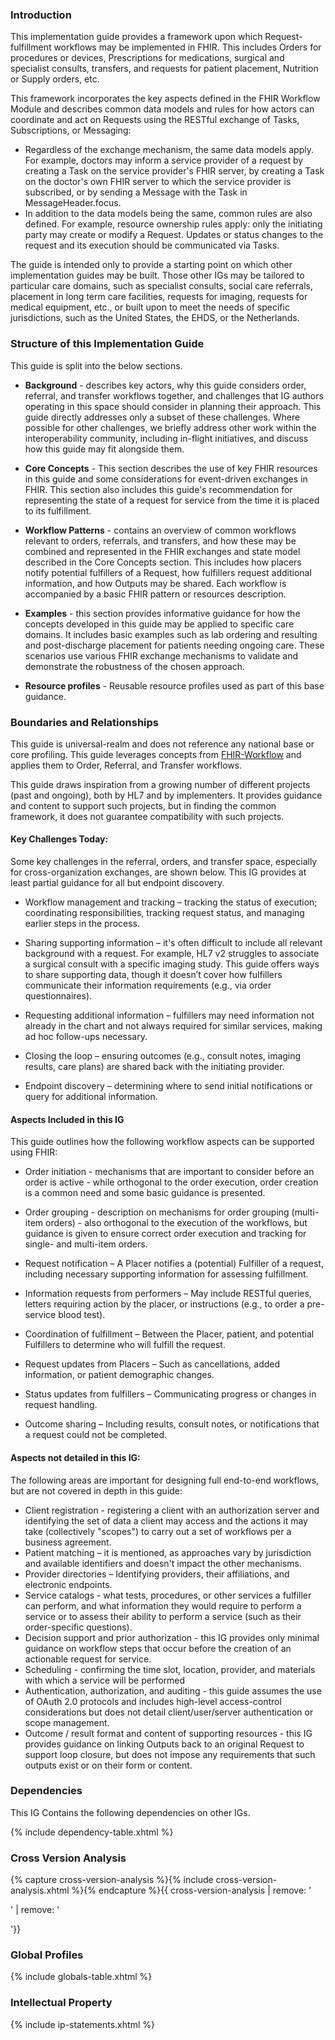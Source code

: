### Introduction
This implementation guide provides a framework upon which Request-fulfillment workflows may be implemented in FHIR. This includes Orders for procedures or devices, Prescriptions for medications, surgical and specialist consults, transfers, and requests for patient placement, Nutrition or Supply orders, etc. 

This framework incorporates the key aspects defined in the FHIR Workflow Module and describes common data models and rules for how actors can coordinate and act on Requests using the RESTful exchange of Tasks, Subscriptions, or Messaging: 
* Regardless of the exchange mechanism, the same data models apply. For example, doctors may inform a service provider of a request by creating a Task on the service provider's FHIR server, by creating a Task on the doctor's own FHIR server to which the service provider is subscribed, or by sending a Message with the Task in MessageHeader.focus. 
* In addition to the data models being the same, common rules are also defined. For example, resource ownership rules apply: only the initiating party may create or modify a Request. Updates or status changes to the request and its execution should be communicated via Tasks. 

The guide is intended only to provide a starting point on which other implementation guides may be built. Those other IGs may be tailored to particular care domains, such as specialist consults, social care referrals, placement in long term care facilities, requests for imaging, requests for medical equipment, etc., or built upon to meet the needs of specific jurisdictions, such as the United States, the EHDS, or the Netherlands. 


### Structure of this Implementation Guide
This guide is split into the below sections. 

- **Background** - describes key actors, why this guide considers order, referral, and transfer workflows together, and challenges that IG authors operating in this space should consider in planning their approach. This guide directly addresses only a subset of these challenges. Where possible for other challenges, we briefly address other work within the interoperability community, including in-flight initiatives, and discuss how this guide may fit alongside them.  

- **Core Concepts** -  This section describes the use of key FHIR resources in this guide and some considerations for event-driven exchanges in FHIR. This section also includes this guide's recommendation for representing the state of a request for service from the time it is placed to its fulfillment. 

- **Workflow Patterns** - contains an overview of common workflows relevant to orders, referrals, and transfers, and how these may be combined and represented in the FHIR exchanges and state model described in the Core Concepts section. This includes how placers notify potential fulfillers of a Request, how fulfillers request additional information, and how Outputs may be shared. Each workflow is accompanied by a basic FHIR pattern or resources description.

- **Examples** - this section provides informative guidance for how the concepts developed in this guide may be applied to specific care domains. It includes basic examples such as lab ordering and resulting and post-discharge placement for patients needing ongoing care. These scenarios use various FHIR exchange mechanisms to validate and demonstrate the robustness of the chosen approach.

- **Resource profiles** - Reusable resource profiles used as part of this base guidance. 

### Boundaries and Relationships
This guide is universal-realm and does not reference any national base or core profiling. This guide leverages concepts from [FHIR-Workflow](https://hl7.org/fhir/workflow.html) and applies them to Order, Referral, and Transfer workflows. 

This guide draws inspiration from a growing number of different projects (past and ongoing), both by HL7 and by implementers. It provides guidance and content to support such projects, but in finding the common framework, it does not guarantee compatibility with such projects.


#### Key Challenges Today:
Some key challenges in the referral, orders, and transfer space, especially for cross-organization exchanges, are shown below. This IG provides at least partial guidance for all but endpoint discovery. 

* Workflow management and tracking – tracking the status of execution; coordinating responsibilities, tracking request status, and managing earlier steps in the process.

* Sharing supporting information – it's often difficult to include all relevant background with a request. For example, HL7 v2 struggles to associate a surgical consult with a specific imaging study. This guide offers ways to share supporting data, though it doesn’t cover how fulfillers communicate their information requirements (e.g., via order questionnaires).

* Requesting additional information – fulfillers may need information not already in the chart and not always required for similar services, making ad hoc follow-ups necessary.

* Closing the loop – ensuring outcomes (e.g., consult notes, imaging results, care plans) are shared back with the initiating provider.

* Endpoint discovery – determining where to send initial notifications or query for additional information.  


#### Aspects Included in this IG
This guide outlines how the following workflow aspects can be supported using FHIR:

* Order initiation - mechanisms that are important to consider before an order is active - while orthogonal to the order execution, order creation is a common need and some basic guidance is presented.  

* Order grouping - description on mechanisms for order grouping (multi-item orders) - also orthogonal to the execution of the workflows, but guidance is given to ensure correct order execution and tracking for single- and multi-item orders.  

* Request notification – A Placer notifies a (potential) Fulfiller of a request, including necessary supporting information for assessing fulfillment.  

* Information requests from performers – May include RESTful queries, letters requiring action by the placer, or instructions (e.g., to order a pre-service blood test).  

* Coordination of fulfillment – Between the Placer, patient, and potential Fulfillers to determine who will fulfill the request.  
* Request updates from Placers – Such as cancellations, added information, or patient demographic changes.
* Status updates from fulfillers – Communicating progress or changes in request handling.  
* Outcome sharing – Including results, consult notes, or notifications that a request could not be completed.

#### Aspects not detailed in this IG:
The following areas are important for designing full end-to-end workflows, but are not covered in depth in this guide:

* Client registration - registering a client with an authorization server and identifying the set of data a client may access and the actions it may take (collectively "scopes") to carry out a set of workflows per a business agreement.  
* Patient matching – it is mentioned, as approaches vary by jurisdiction and available identifiers and doesn't impact the other mechanisms.  
* Provider directories – Identifying providers, their affiliations, and electronic endpoints.  
* Service catalogs - what tests, procedures, or other services a fulfiller can perform, and what information they would require to perform a service or to assess their ability to perform a service (such as their order-specific questions).  
* Decision support and prior authorization - this IG provides only minimal guidance on workflow steps that occur before the creation of an actionable request for service.  
* Scheduling - confirming the time slot, location, provider, and materials with which a service will be performed
* Authentication, authorization, and auditing - this guide assumes the use of OAuth 2.0 protocols and includes high-level access-control considerations but does not detail client/user/server authentication or scope management.  
* Outcome / result format and content of supporting resources - this IG provides guidance  on linking Outputs back to an original Request to support loop closure, but does not impose any requirements that such outputs exist or on their form or content.

### Dependencies
This IG Contains the following dependencies on other IGs.

{% include dependency-table.xhtml %}

### Cross Version Analysis

{% capture cross-version-analysis %}{% include cross-version-analysis.xhtml %}{% endcapture %}{{ cross-version-analysis | remove: '<p>' | remove: '</p>'}}

### Global Profiles

{% include globals-table.xhtml %}

### Intellectual Property

{% include ip-statements.xhtml %}